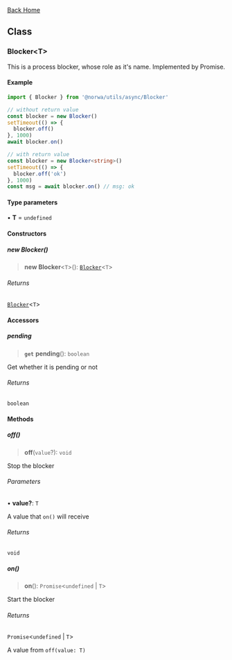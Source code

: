 [Back Home](/README.md)

## Class

### Blocker\<T\>

This is a process blocker, whose role as it's name.
Implemented by Promise.

#### Example

```ts
import { Blocker } from '@norwa/utils/async/Blocker'

// without return value
const blocker = new Blocker()
setTimeout(() => {
  blocker.off()
}, 1000)
await blocker.on()

// with return value
const blocker = new Blocker<string>()
setTimeout(() => {
  blocker.off('ok')
}, 1000)
const msg = await blocker.on() // msg: ok
```

#### Type parameters

• **T** = `undefined`

#### Constructors

##### new Blocker()

> **new Blocker**\<`T`\>(): [`Blocker`](README.md#blockert)\<`T`\>

###### Returns

[`Blocker`](README.md#blockert)\<`T`\>

#### Accessors

##### pending

> **`get`** **pending**(): `boolean`

Get whether it is pending or not

###### Returns

`boolean`

#### Methods

##### off()

> **off**(`value`?): `void`

Stop the blocker

###### Parameters

• **value?**: `T`

A value that `on()` will receive

###### Returns

`void`

##### on()

> **on**(): `Promise`\<`undefined` \| `T`\>

Start the blocker

###### Returns

`Promise`\<`undefined` \| `T`\>

A value from `off(value: T)`
